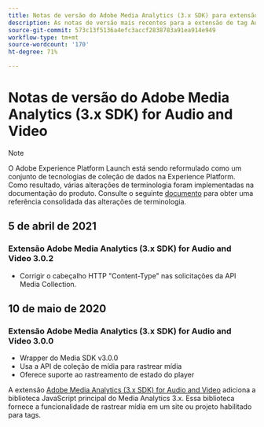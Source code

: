 ```yaml
---
title: Notas de versão do Adobe Media Analytics (3.x SDK) para extensão de áudio e vídeo
description: As notas de versão mais recentes para a extensão de tag Adobe Medium Analytics (3.x SDK) for Audio and Video no Adobe Experience Platform.
source-git-commit: 573c13f5136a4efc3accf2838783a91ea914e949
workflow-type: tm+mt
source-wordcount: '170'
ht-degree: 71%

---
```


# Notas de versão do Adobe Media Analytics (3.x SDK) for Audio and Video

>[!NOTE]
>
>O Adobe Experience Platform Launch está sendo reformulado como um conjunto de tecnologias de coleção de dados na Experience Platform. Como resultado, várias alterações de terminologia foram implementadas na documentação do produto. Consulte o seguinte [documento](../../../term-updates.md) para obter uma referência consolidada das alterações de terminologia.

## 5 de abril de 2021

### Extensão Adobe Media Analytics (3.x SDK) for Audio and Video 3.0.2

* Corrigir o cabeçalho HTTP &quot;Content-Type&quot; nas solicitações da API Media Collection.

## 10 de maio de 2020

### Extensão Adobe Media Analytics (3.x SDK) for Audio and Video 3.0.0

* Wrapper do Media SDK v3.0.0
* Usa a API de coleção de mídia para rastrear mídia
* Oferece suporte ao rastreamento de estado do player

A extensão [Adobe Media Analytics (3.x SDK) for Audio and Video](./overview.md) adiciona a biblioteca JavaScript principal do Media Analytics 3.x. Essa biblioteca fornece a funcionalidade de rastrear mídia em um site ou projeto habilitado para tags.
